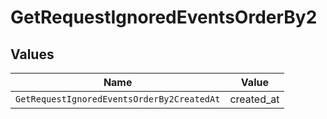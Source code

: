 # GetRequestIgnoredEventsOrderBy2


## Values

| Name                                       | Value                                      |
| ------------------------------------------ | ------------------------------------------ |
| `GetRequestIgnoredEventsOrderBy2CreatedAt` | created_at                                 |